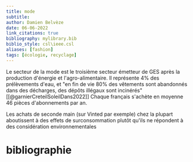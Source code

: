```yaml
---
title: mode
subtitle:
author: Damien Belvèze
date: 06-06-2022
link_citations: true
bibliography: mylibrary.bib
biblio_style: csl\ieee.csl
aliases: [fashion]
tags: [écologie, recyclage]
---
```


Le secteur de la mode est le troisième secteur émetteur de GES après la production d'énergie et l'agro-alimentaire. Il représente 4% des prélèvements d'eau, et "en fin de vie 80% des vêtements sont abandonnés dans des décharges, des dépôts illégaux sont incinérés"[[@garnierCreteilSoleilDans2022]]
Chaque français s'achète en moyenne 46 pièces d'abonnements par an. 

Les achats de seconde main (sur Vinted par exemple) chez la plupart aboutissent à des effets de surconsommation plutôt qu'ils ne répondent à des considération environnementales








# bibliographie

